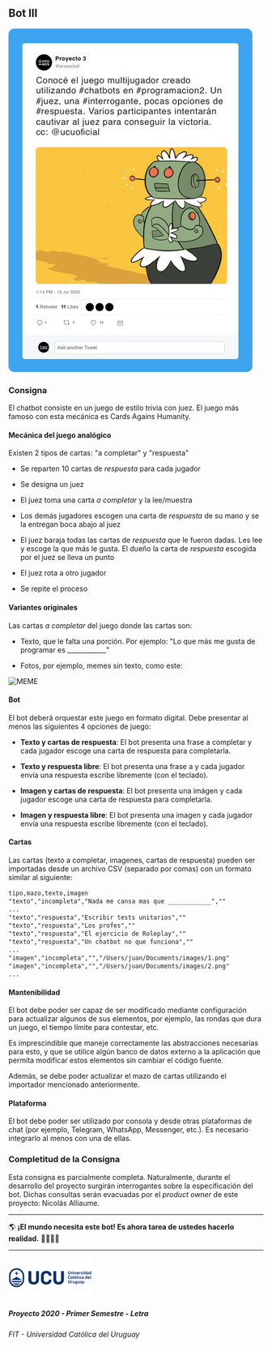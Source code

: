 ## Bot III

![Tweet_3](./Assets/3.png)

### Consigna

El chatbot consiste en un juego de estilo trivia con juez. El juego más famoso con esta mecánica es Cards Agains Humanity.

#### Mecánica del juego analógico

Existen 2 tipos de cartas: "a completar" y "respuesta"

- Se reparten 10 cartas de _respuesta_ para cada jugador

- Se designa un juez

- El juez toma una carta _a completar_ y la lee/muestra

- Los demás jugadores escogen una carta de _respuesta_ de su mano y se la entregan boca abajo al juez

- El juez baraja todas las cartas de _respuesta_ que le fueron dadas. Les lee y escoge la que más le gusta. El dueño la carta de _respuesta_ escogida por el juez se lleva un punto

- El juez rota a otro jugador

- Se repite el proceso

#### Variantes originales

Las cartas _a completar_ del juego donde las cartas son:

- Texto, que le falta una porción. Por ejemplo: "Lo que más me gusta de programar es ____________"

- Fotos, por ejemplo, memes sin texto, como este:

![MEME](./Assets.meme.png)

#### Bot

El bot deberá orquestar este juego en formato digital. Debe presentar al menos las siguientes 4 opciones de juego:

- **Texto y cartas de respuesta**: El bot presenta una frase a completar y cada jugador escoge una carta de respuesta para completarla.

- **Texto y respuesta libre**: El bot presenta una frase a y cada jugador envía una respuesta escribe libremente (con el teclado).

- **Imagen y cartas de respuesta**: El bot presenta una imágen y cada jugador escoge una carta de respuesta para completarla.

- **Imagen y respuesta libre**: El bot presenta una imagen y cada jugador envía una respuesta escribe libremente (con el teclado).

#### Cartas

Las cartas (texto a completar, imagenes, cartas de respuesta) pueden ser importadas desde un archivo CSV (separado por comas) con un formato similar al siguiente:

```
tipo,mazo,texto,imagen
"texto","incompleta","Nada me cansa mas que ____________",""
...
"texto","respuesta","Escribir tests unitarios",""
"texto","respuesta","Los profes",""
"texto","respuesta","El ejercicio de Roleplay",""
"texto","respuesta","Un chatbot no que funciona",""
...
"imagen","incompleta","","/Users/juan/Documents/images/1.png"
"imagen","incompleta","","/Users/juan/Documents/images/2.png"
...
```

#### Mantenibilidad

El bot debe poder ser capaz de ser modificado mediante configuración para actualizar algunos de sus elementos, por ejemplo, las rondas que dura un juego, el tiempo límite para contestar, etc.

Es imprescindible que maneje correctamente las abstracciones necesarias para esto, y que se utilice algún banco de datos externo a la aplicación que permita modificar estos elementos sin cambiar el código fuente.

Además, se debe poder actualizar el mazo de cartas utilizando el importador mencionado anteriormente.

#### Plataforma

El bot debe poder ser utilizado por consola y desde otras plataformas de chat (por ejemplo, Telegram, WhatsApp, Messenger, etc.). Es necesario integrarlo al menos con una de ellas.

### Completitud de la Consigna

Esta consigna es parcialmente completa. Naturalmente, durante el desarrollo del proyecto surgirán interrogantes sobre la especificación del bot. Dichas consultas serán evacuadas por el _product owner_ de este proyecto: Nicolás Alliaume.


----

🌎  **¡El mundo necesita este bot! Es ahora tarea de ustedes hacerlo realidad.** 👨‍💻👩‍💻

---

![UCU](https://github.com/ucudal/PII_Conceptos_De_POO/raw/master/Assets/logo-ucu.png)

##### Proyecto 2020 - Primer Semestre - Letra
###### FIT - Universidad Católica del Uruguay

